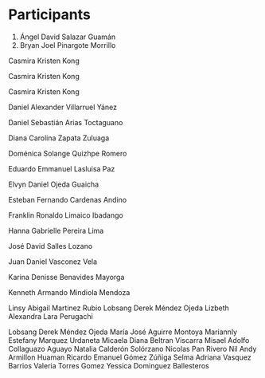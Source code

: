 # Participants

1. Ángel David Salazar Guamán
2. Bryan Joel Pinargote Morrillo

Casmira Kristen Kong

Casmira Kristen Kong

Casmira Kristen Kong

Daniel Alexander Villarruel Yánez

Daniel Sebastián Arias Toctaguano

Diana Carolina Zapata Zuluaga

Doménica Solange Quizhpe Romero

Eduardo Emmanuel Lasluisa Paz

Elvyn Daniel Ojeda Guaicha

Esteban Fernando Cardenas Andino

Franklin Ronaldo Limaico Ibadango

Hanna Gabrielle Pereira Lima

José David Salles Lozano

Juan Daniel Vasconez Vela

Karina Denisse Benavides Mayorga

Kenneth Armando Mindiola Mendoza 

Linsy Abigail Martinez Rubio 
Lobsang Derek Méndez Ojeda
Lizbeth Alexandra Lara Perugachi

Lobsang Derek Méndez Ojeda
María José Aguirre Montoya
Mariannly Estefany Marquez Urdaneta
Micaela Diana Beltran Viscarra
Misael Adolfo Collaguazo Aguayo
Natalia Calderón Solórzano
Nicolas Pan Rivero
Nil Andy Armillon Huaman
Ricardo Emanuel Gómez Zúñiga
Selma Adriana Vasquez Barrios
Valeria Torres Gomez
Yessica Dominguez Ballesteros
